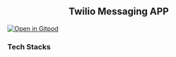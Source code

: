 <h2 align="center">Twilio Messaging APP</h2>

[![Open in Gitpod](https://gitpod.io/button/open-in-gitpod.svg)](https://gitpod.io/#https://github.com/Pradumnasaraf/Twilio-messaging-app/)

### Tech Stacks
